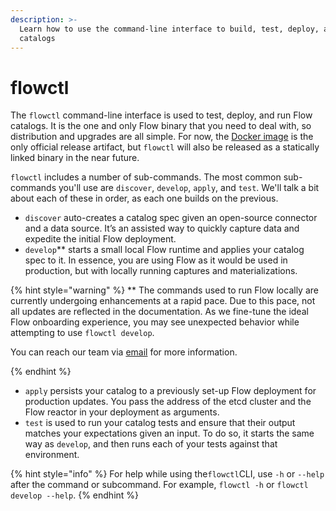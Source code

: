 ```yaml
---
description: >-
  Learn how to use the command-line interface to build, test, deploy, and run
  catalogs
---
```


# flowctl

The `flowctl` command-line interface is used to test, deploy, and run Flow catalogs. It is the one and only Flow binary that you need to deal with, so distribution and upgrades are all simple. For now, the [Docker image](https://quay.io/estuary/flow:dev) is the only official release artifact, but `flowctl` will also be released as a statically linked binary in the near future.

`flowctl` includes a number of sub-commands. The most common sub-commands you'll use are `discover`, `develop`, `apply`,  and `test`. We'll talk a bit about each of these in order, as each one builds on the previous.

* `discover` auto-creates a catalog spec given an open-source connector and a data source. It’s an assisted way to quickly capture data and expedite the initial Flow deployment.&#x20;
* `develop`\*\* starts a small local Flow runtime and applies your catalog spec to it. In essence, you are using Flow as it would be used in production, but with locally running captures and materializations.

{% hint style="warning" %}
\*\* The commands used to run Flow locally are currently undergoing enhancements at a rapid pace. Due to this pace, not all updates are reflected in the documentation. As we fine-tune the ideal Flow onboarding experience, you may see unexpected behavior while attempting to use `flowctl develop`.

You can reach our team via [email](<mailto:info@estuary.dev >) for more information.&#x20;


{% endhint %}

* `apply` persists your catalog to a previously set-up Flow deployment for production updates. You pass the address of the etcd cluster and the Flow reactor in your deployment as arguments.
* `test` is used to run your catalog tests and ensure that their output matches your expectations given an input. To do so, it starts the same way as `develop`, and then runs each of your tests against that environment.

{% hint style="info" %}
For help while using the`flowctl`CLI, use `-h` or `--help` after the command or subcommand. For example, `flowctl -h` or `flowctl develop --help`.
{% endhint %}

